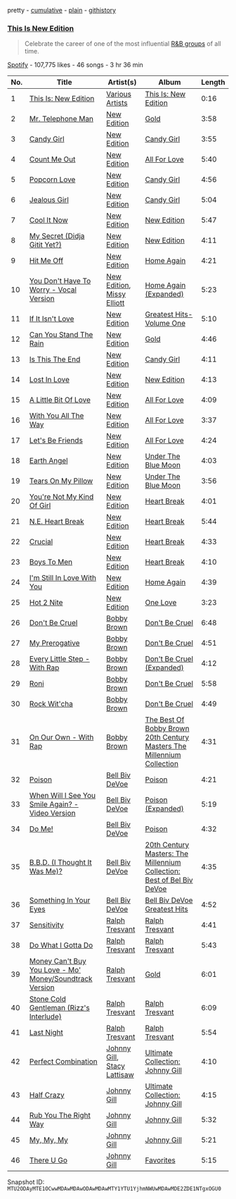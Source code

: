 pretty - [cumulative](/playlists/cumulative/37i9dQZF1DWThFkopzOaNW.md) - [plain](/playlists/plain/37i9dQZF1DWThFkopzOaNW) - [githistory](https://github.githistory.xyz/mackorone/spotify-playlist-archive/blob/main/playlists/plain/37i9dQZF1DWThFkopzOaNW)

### [This Is New Edition](https://open.spotify.com/playlist/37i9dQZF1DWThFkopzOaNW)

> Celebrate the career of one of the most influential <a href="spotify:artist:1mFX1QlezK1lNPKQJkhwWb">R&B groups</a> of all time.

[Spotify](https://open.spotify.com/user/spotify) - 107,775 likes - 46 songs - 3 hr 36 min

| No. | Title | Artist(s) | Album | Length |
|---|---|---|---|---|
| 1 | [This Is: New Edition](https://open.spotify.com/track/3l3P1AkiC0I9h6032CFE7b) | [Various Artists](https://open.spotify.com/artist/0LyfQWJT6nXafLPZqxe9Of) | [This Is: New Edition](https://open.spotify.com/album/2OrMiTfjAt99XeEELEY55a) | 0:16 |
| 2 | [Mr\. Telephone Man](https://open.spotify.com/track/5FuQRkuWNYcc79Uf6dVHQW) | [New Edition](https://open.spotify.com/artist/1mFX1QlezK1lNPKQJkhwWb) | [Gold](https://open.spotify.com/album/7r7Vb7w9Fc3kUDNgIlPIxk) | 3:58 |
| 3 | [Candy Girl](https://open.spotify.com/track/72OrfuJ9RxfLCoqAMeKHCZ) | [New Edition](https://open.spotify.com/artist/1mFX1QlezK1lNPKQJkhwWb) | [Candy Girl](https://open.spotify.com/album/62OvMX7ymbmxO6TKiXDE4v) | 3:55 |
| 4 | [Count Me Out](https://open.spotify.com/track/0XpJaafBTohHGhhdrp83rJ) | [New Edition](https://open.spotify.com/artist/1mFX1QlezK1lNPKQJkhwWb) | [All For Love](https://open.spotify.com/album/3YCJbBunpZPQOJHrwSdNQ2) | 5:40 |
| 5 | [Popcorn Love](https://open.spotify.com/track/6IhyDE3JEBalQFcgod5WlZ) | [New Edition](https://open.spotify.com/artist/1mFX1QlezK1lNPKQJkhwWb) | [Candy Girl](https://open.spotify.com/album/62OvMX7ymbmxO6TKiXDE4v) | 4:56 |
| 6 | [Jealous Girl](https://open.spotify.com/track/6yPD2mh7wdtei0ZtQa7XpR) | [New Edition](https://open.spotify.com/artist/1mFX1QlezK1lNPKQJkhwWb) | [Candy Girl](https://open.spotify.com/album/62OvMX7ymbmxO6TKiXDE4v) | 5:04 |
| 7 | [Cool It Now](https://open.spotify.com/track/5LkcAjqj5NOctNGi2qUjlw) | [New Edition](https://open.spotify.com/artist/1mFX1QlezK1lNPKQJkhwWb) | [New Edition](https://open.spotify.com/album/68moCweQx7EoMvHdZ6HzDc) | 5:47 |
| 8 | [My Secret \(Didja Gitit Yet?\)](https://open.spotify.com/track/2qrWPMkdznGoNUN6JvbHFI) | [New Edition](https://open.spotify.com/artist/1mFX1QlezK1lNPKQJkhwWb) | [New Edition](https://open.spotify.com/album/68moCweQx7EoMvHdZ6HzDc) | 4:11 |
| 9 | [Hit Me Off](https://open.spotify.com/track/0yNCFwihschpOwSgK31f2O) | [New Edition](https://open.spotify.com/artist/1mFX1QlezK1lNPKQJkhwWb) | [Home Again](https://open.spotify.com/album/6fRUYwwUOmQbuwe9KujqQG) | 4:21 |
| 10 | [You Don't Have To Worry \- Vocal Version](https://open.spotify.com/track/2DWlTA5EAJbUUrAk49bL1B) | [New Edition](https://open.spotify.com/artist/1mFX1QlezK1lNPKQJkhwWb), [Missy Elliott](https://open.spotify.com/artist/2wIVse2owClT7go1WT98tk) | [Home Again \(Expanded\)](https://open.spotify.com/album/47UpM3ohwbbKXUTNYJiFXG) | 5:23 |
| 11 | [If It Isn't Love](https://open.spotify.com/track/6oGPZcErzd9Hjw3E4sDBrq) | [New Edition](https://open.spotify.com/artist/1mFX1QlezK1lNPKQJkhwWb) | [Greatest Hits\-Volume One](https://open.spotify.com/album/2e3HFWHDOJxTni9FmLQuiw) | 5:10 |
| 12 | [Can You Stand The Rain](https://open.spotify.com/track/2JWeI3Vs2SwdLch4nZzAN7) | [New Edition](https://open.spotify.com/artist/1mFX1QlezK1lNPKQJkhwWb) | [Gold](https://open.spotify.com/album/7r7Vb7w9Fc3kUDNgIlPIxk) | 4:46 |
| 13 | [Is This The End](https://open.spotify.com/track/7oQu8H2QfZCUaj5t1aOMRG) | [New Edition](https://open.spotify.com/artist/1mFX1QlezK1lNPKQJkhwWb) | [Candy Girl](https://open.spotify.com/album/62OvMX7ymbmxO6TKiXDE4v) | 4:11 |
| 14 | [Lost In Love](https://open.spotify.com/track/4pcweTeOtJdAPnmYCBrKKE) | [New Edition](https://open.spotify.com/artist/1mFX1QlezK1lNPKQJkhwWb) | [New Edition](https://open.spotify.com/album/68moCweQx7EoMvHdZ6HzDc) | 4:13 |
| 15 | [A Little Bit Of Love](https://open.spotify.com/track/0Orud39gtgh83Ner8eIMIl) | [New Edition](https://open.spotify.com/artist/1mFX1QlezK1lNPKQJkhwWb) | [All For Love](https://open.spotify.com/album/3YCJbBunpZPQOJHrwSdNQ2) | 4:09 |
| 16 | [With You All The Way](https://open.spotify.com/track/53tgVAmOSWPLlV6AEOi77d) | [New Edition](https://open.spotify.com/artist/1mFX1QlezK1lNPKQJkhwWb) | [All For Love](https://open.spotify.com/album/3YCJbBunpZPQOJHrwSdNQ2) | 3:37 |
| 17 | [Let's Be Friends](https://open.spotify.com/track/2qbsGKUcvUsEUzC7vgReEj) | [New Edition](https://open.spotify.com/artist/1mFX1QlezK1lNPKQJkhwWb) | [All For Love](https://open.spotify.com/album/3YCJbBunpZPQOJHrwSdNQ2) | 4:24 |
| 18 | [Earth Angel](https://open.spotify.com/track/3I15aAUDMqQ617oQTcvxMD) | [New Edition](https://open.spotify.com/artist/1mFX1QlezK1lNPKQJkhwWb) | [Under The Blue Moon](https://open.spotify.com/album/0bywQIdZTfpmA0oH8eeGox) | 4:03 |
| 19 | [Tears On My Pillow](https://open.spotify.com/track/2JwP6CSaQWKD0aRIu0mnab) | [New Edition](https://open.spotify.com/artist/1mFX1QlezK1lNPKQJkhwWb) | [Under The Blue Moon](https://open.spotify.com/album/0bywQIdZTfpmA0oH8eeGox) | 3:56 |
| 20 | [You're Not My Kind Of Girl](https://open.spotify.com/track/202QpSJo7inyEKWeARd5Ax) | [New Edition](https://open.spotify.com/artist/1mFX1QlezK1lNPKQJkhwWb) | [Heart Break](https://open.spotify.com/album/1bTjSqotSDtUjcwFfukTQP) | 4:01 |
| 21 | [N.E\. Heart Break](https://open.spotify.com/track/3i3W6JXFIIRnrm9RKUkaaC) | [New Edition](https://open.spotify.com/artist/1mFX1QlezK1lNPKQJkhwWb) | [Heart Break](https://open.spotify.com/album/1bTjSqotSDtUjcwFfukTQP) | 5:44 |
| 22 | [Crucial](https://open.spotify.com/track/7vSbF54PQ3JkGVpDvTXmkF) | [New Edition](https://open.spotify.com/artist/1mFX1QlezK1lNPKQJkhwWb) | [Heart Break](https://open.spotify.com/album/1bTjSqotSDtUjcwFfukTQP) | 4:33 |
| 23 | [Boys To Men](https://open.spotify.com/track/3jA9wIZHmiXWYAG06Dc8rp) | [New Edition](https://open.spotify.com/artist/1mFX1QlezK1lNPKQJkhwWb) | [Heart Break](https://open.spotify.com/album/1bTjSqotSDtUjcwFfukTQP) | 4:10 |
| 24 | [I'm Still In Love With You](https://open.spotify.com/track/46LEQkbfPT5x2ZanS3STg5) | [New Edition](https://open.spotify.com/artist/1mFX1QlezK1lNPKQJkhwWb) | [Home Again](https://open.spotify.com/album/6fRUYwwUOmQbuwe9KujqQG) | 4:39 |
| 25 | [Hot 2 Nite](https://open.spotify.com/track/7alcrjZSE1TGO6qtb0pQRU) | [New Edition](https://open.spotify.com/artist/1mFX1QlezK1lNPKQJkhwWb) | [One Love](https://open.spotify.com/album/52OFZJ2uW3KqFx6vTe0NfK) | 3:23 |
| 26 | [Don't Be Cruel](https://open.spotify.com/track/5KG4OVGxSrFmNHGZBezJJn) | [Bobby Brown](https://open.spotify.com/artist/62sPt3fswraiEPnKQpAbdE) | [Don't Be Cruel](https://open.spotify.com/album/44w4sVYJVQzhH2dN3IwyIK) | 6:48 |
| 27 | [My Prerogative](https://open.spotify.com/track/0v9kGNjkKdQUdDoBIuiph4) | [Bobby Brown](https://open.spotify.com/artist/62sPt3fswraiEPnKQpAbdE) | [Don't Be Cruel](https://open.spotify.com/album/44w4sVYJVQzhH2dN3IwyIK) | 4:51 |
| 28 | [Every Little Step \- With Rap](https://open.spotify.com/track/0X4gOeU91YtNJbBJqvO0LV) | [Bobby Brown](https://open.spotify.com/artist/62sPt3fswraiEPnKQpAbdE) | [Don't Be Cruel \(Expanded\)](https://open.spotify.com/album/6tTpGbdyLgRQHaCe0DbCOP) | 4:12 |
| 29 | [Roni](https://open.spotify.com/track/6mdNRnbiVerwM8kGCS1KwD) | [Bobby Brown](https://open.spotify.com/artist/62sPt3fswraiEPnKQpAbdE) | [Don't Be Cruel](https://open.spotify.com/album/44w4sVYJVQzhH2dN3IwyIK) | 5:58 |
| 30 | [Rock Wit'cha](https://open.spotify.com/track/7BVMXNnQSswMX8IJeZUb5T) | [Bobby Brown](https://open.spotify.com/artist/62sPt3fswraiEPnKQpAbdE) | [Don't Be Cruel](https://open.spotify.com/album/44w4sVYJVQzhH2dN3IwyIK) | 4:49 |
| 31 | [On Our Own \- With Rap](https://open.spotify.com/track/3gyGarXAYgTgJIIp97DjTt) | [Bobby Brown](https://open.spotify.com/artist/62sPt3fswraiEPnKQpAbdE) | [The Best Of Bobby Brown 20th Century Masters The Millennium Collection](https://open.spotify.com/album/1T7RZdtMdC1svs3WGT15A5) | 4:31 |
| 32 | [Poison](https://open.spotify.com/track/6m59VvDUi0UQsB2eZ9wVbH) | [Bell Biv DeVoe](https://open.spotify.com/artist/2zFZiWQJFFshzojycnXoTL) | [Poison](https://open.spotify.com/album/6H5mxGUWguDjtQ4Uzd8veD) | 4:21 |
| 33 | [When Will I See You Smile Again? \- Video Version](https://open.spotify.com/track/6qwlmAAaQpT9aOvJk7jKgC) | [Bell Biv DeVoe](https://open.spotify.com/artist/2zFZiWQJFFshzojycnXoTL) | [Poison \(Expanded\)](https://open.spotify.com/album/6MvzZcF9TtJEEkrQdDVaHn) | 5:19 |
| 34 | [Do Me!](https://open.spotify.com/track/3an1aoJKoBXJKoIfdDbVwf) | [Bell Biv DeVoe](https://open.spotify.com/artist/2zFZiWQJFFshzojycnXoTL) | [Poison](https://open.spotify.com/album/6H5mxGUWguDjtQ4Uzd8veD) | 4:32 |
| 35 | [B.B.D\. \(I Thought It Was Me\)?](https://open.spotify.com/track/26yEd8XVwJpHDERXo6rZ8X) | [Bell Biv DeVoe](https://open.spotify.com/artist/2zFZiWQJFFshzojycnXoTL) | [20th Century Masters: The Millennium Collection: Best of Bel Biv DeVoe](https://open.spotify.com/album/2QC1IsQIUNdEz0zgWanPkN) | 4:35 |
| 36 | [Something In Your Eyes](https://open.spotify.com/track/6x62R3fzn2mDGNzyFtiOKT) | [Bell Biv DeVoe](https://open.spotify.com/artist/2zFZiWQJFFshzojycnXoTL) | [Bell Biv DeVoe Greatest Hits](https://open.spotify.com/album/7fvZ8AoIw7ZGPBnNVosIcE) | 4:52 |
| 37 | [Sensitivity](https://open.spotify.com/track/3lRgzwd3g1TewI4zjgbh9V) | [Ralph Tresvant](https://open.spotify.com/artist/6MLDcHrNh4OqxDZAjMt5pt) | [Ralph Tresvant](https://open.spotify.com/album/59xCSAdPeDW21sCrkE6B6c) | 4:41 |
| 38 | [Do What I Gotta Do](https://open.spotify.com/track/0ACQNXLObfspmUezyRL8jr) | [Ralph Tresvant](https://open.spotify.com/artist/6MLDcHrNh4OqxDZAjMt5pt) | [Ralph Tresvant](https://open.spotify.com/album/59xCSAdPeDW21sCrkE6B6c) | 5:43 |
| 39 | [Money Can't Buy You Love \- Mo' Money/Soundtrack Version](https://open.spotify.com/track/7rf5YnDlD0K2TZnv81dOBq) | [Ralph Tresvant](https://open.spotify.com/artist/6MLDcHrNh4OqxDZAjMt5pt) | [Gold](https://open.spotify.com/album/7r7Vb7w9Fc3kUDNgIlPIxk) | 6:01 |
| 40 | [Stone Cold Gentleman \(Rizz's Interlude\)](https://open.spotify.com/track/2lZtKMrV9IVZL5pbItZzlM) | [Ralph Tresvant](https://open.spotify.com/artist/6MLDcHrNh4OqxDZAjMt5pt) | [Ralph Tresvant](https://open.spotify.com/album/59xCSAdPeDW21sCrkE6B6c) | 6:09 |
| 41 | [Last Night](https://open.spotify.com/track/6EnjPxueaPaZkPvcwjs1kQ) | [Ralph Tresvant](https://open.spotify.com/artist/6MLDcHrNh4OqxDZAjMt5pt) | [Ralph Tresvant](https://open.spotify.com/album/59xCSAdPeDW21sCrkE6B6c) | 5:54 |
| 42 | [Perfect Combination](https://open.spotify.com/track/31pxQwe1mFFhrNyHnsWdUE) | [Johnny Gill](https://open.spotify.com/artist/7oHzn7edwmrYClrPRINkbn), [Stacy Lattisaw](https://open.spotify.com/artist/0rKnxuiIepvjtMmrYYV2VA) | [Ultimate Collection: Johnny Gill](https://open.spotify.com/album/3uhHV5Q8vnQiaSc7TqpEDM) | 4:10 |
| 43 | [Half Crazy](https://open.spotify.com/track/0NIpujQwZJP4iRFQZ8UhHx) | [Johnny Gill](https://open.spotify.com/artist/7oHzn7edwmrYClrPRINkbn) | [Ultimate Collection: Johnny Gill](https://open.spotify.com/album/3uhHV5Q8vnQiaSc7TqpEDM) | 4:15 |
| 44 | [Rub You The Right Way](https://open.spotify.com/track/40xz60ciGIpsRtDqRfPKBE) | [Johnny Gill](https://open.spotify.com/artist/7oHzn7edwmrYClrPRINkbn) | [Johnny Gill](https://open.spotify.com/album/3VNcHyjMgpq2UQN5LTs4qC) | 5:32 |
| 45 | [My, My, My](https://open.spotify.com/track/0Z9FRM5zukGVagh8TVSdrI) | [Johnny Gill](https://open.spotify.com/artist/7oHzn7edwmrYClrPRINkbn) | [Johnny Gill](https://open.spotify.com/album/3VNcHyjMgpq2UQN5LTs4qC) | 5:21 |
| 46 | [There U Go](https://open.spotify.com/track/2ktjSreVH3T7598zGwBC56) | [Johnny Gill](https://open.spotify.com/artist/7oHzn7edwmrYClrPRINkbn) | [Favorites](https://open.spotify.com/album/5tUxUjoNFAocBJMJjYc7EO) | 5:15 |

Snapshot ID: `MTU2ODAyMTE1OCwwMDAwMDAwODAwMDAwMTY1YTU1YjhmNWUwMDAwMDE2ZDE1NTgxOGU0`